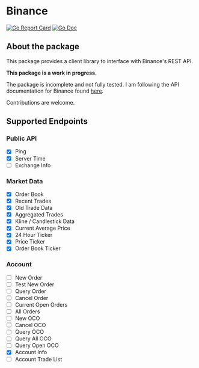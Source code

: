 
# Binance
[![Go Report Card](https://goreportcard.com/badge/github.com/nickcorin/binance)](https://goreportcard.com/report/github.com/nickcorin/binance)
[![Go Doc](https://img.shields.io/badge/godoc-reference-blue.svg?style=flat-square)](http://godoc.org/github.com/nickcorin/binance)

## About the package
This package provides a client library to interface with Binance's REST API.

**This package is a work in progress.**

The package is incomplete and not fully tested. I am following the API documentation for Binance found [here](https://github.com/binance-exchange/binance-official-api-docs/blob/master/rest-api.md).

Contributions are welcome.

## Supported Endpoints
### Public API

- [x] Ping
- [x] Server Time
- [ ] Exchange Info

### Market Data

- [x] Order Book
- [x] Recent Trades
- [x] Old Trade Data
- [x] Aggregated Trades
- [x] Kline / Candlestick Data
- [x] Current Average Price
- [x] 24 Hour Ticker
- [x] Price Ticker
- [x] Order Book Ticker

### Account

- [ ] New Order
- [ ] Test New Order
- [ ] Query Order
- [ ] Cancel Order
- [ ] Current Open Orders
- [ ] All Orders
- [ ] New OCO
- [ ] Cancel OCO
- [ ] Query OCO
- [ ] Query All OCO
- [ ] Query Open OCO
- [x] Account Info
- [ ] Account Trade List
